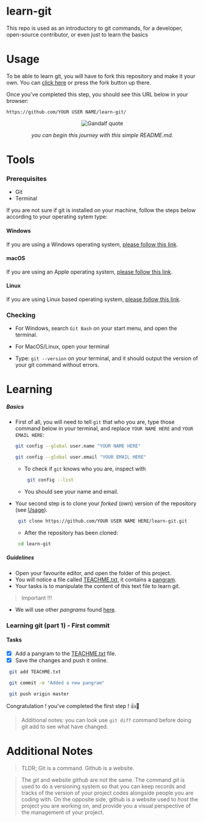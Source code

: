 # learn-git
This repo is used as an introductory to git commands, for a developer, open-source contributor, or even just to learn the basics

Usage
=====
To be able to learn git, you will have to fork this repository and make it your own.
You can [click here](https://github.com/theArtechnology/learn-git/fork) or press the fork button up there.

Once you've completed this step, you should see this URL below in your browser:
```text
https://github.com/YOUR USER NAME/learn-git/
```
<div style="text-align: center;">

![Gandalf quote](https://mrwgifs.com/wp-content/uploads/2013/11/Gandalf-Is-Searching-For-Someone-To-Adventure-With-In-Lord-Of-The-Rings.gif)

*you can begin this journey with this simple README.md.*

</div>

Tools
=====
### Prerequisites
- Git
- Terminal

If you are not sure if git is installed on your machine, follow the steps below according to your operating sytem type:

#### Windows
If you are using a Windows operating system,  [please follow this link](https://gitforwindows.org/).

#### macOS
If you are using an Apple operating system,  [please follow this link](https://gist.github.com/derhuerst/1b15ff4652a867391f03#file-mac-md).

#### Linux
If you are using Linux based operating system,  [please follow this link](https://git-scm.com/download/linux).

### Checking
 - For Windows, search `Git Bash` on your start menu, and open the terminal.
 - For MacOS/Linux, open your terminal
 
 - Type: `git --version` on your terminal, and it should output the version of your git command without errors.

Learning
========

##### Basics
* First of all, you will need to tell `git` that who you are, type those command below in your terminal, and replace `YOUR NAME HERE` and `YOUR EMAIL HERE`:
    ```bash
    git config --global user.name "YOUR NAME HERE"
    ```
    
    ```bash
    git config --global user.email "YOUR EMAIL HERE"
    ```
  * To check if `git` knows who you are, inspect with 
    ```bash
     git config --list
    ```
  * You should see your name and email.
 
* Your second step is to clone your *forked* (own) version of the repository (see [Usage](#usage)).
    ```bash
     git clone https://github.com/YOUR USER NAME HERE/learn-git.git
    ```
   * After the repository has been cloned:
   ```bash
    cd learn-git
   ```
##### Guidelines
* Open your favourite editor, and open the folder of this project.
* You will notice a file called [TEACHME.txt](TEACHME.txt), it contains a [pangram](https://en.wikipedia.org/wiki/Pangram).
* Your tasks is to manipulate the content of this text file to learn git.
> Important !!!
* We will use other *pangrams* found [here](https://pangrampangram.com/blogs/journal/best-pangrams-a-tool-for-every-graphic-designers).

### Learning git (part 1) - First commit
#### Tasks
- [x] Add a pangram to the [TEACHME.txt](TEACHME.txt) file.
- [x] Save the changes and push it online.

```bash
 git add TEACHME.txt
```
```bash
 git commit -m "Added a new pangram"
```

```bash
 git push origin master
```
Congratulation ! you've completed the first step ! :+1::tada:
> Additional notes: you can look use `git diff` command before doing git add to see what have changed.
 
Additional Notes
================
> TLDR; Git is a command. Github is a website. 

> The *git* and website *github* are not the same. The command *git* is used to do a versioning system so that you can keep records and tracks of the version of your project codes alongside people you are coding with. On the opposite side, github is a website used to *host* the project you are working on, and provide you a visual perspective of the management of your project.
